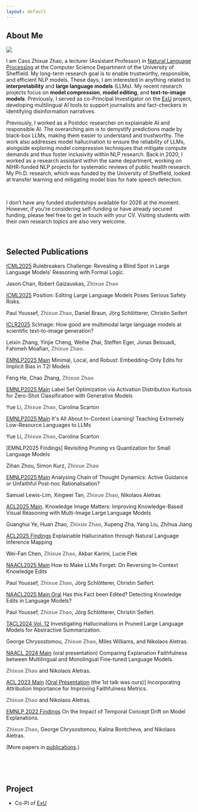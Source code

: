 ```yaml
---
layout: default
---
```


## About Me

<img class="profile-picture" src="avatar.jpg">

I am Cass Zhixue Zhao, a lecturer (Assistant Professor) in [Natural Language Processing](https://www.sheffield.ac.uk/dcs/research/groups/natural-language-processing) at the Computer Science Department of the University of Sheffield. My long-term research goal is to enable trustworthy, responsible, and efficient NLP models. These days, I am interested in anything related to **interpretability** and **large language models** (LLMs). My recent research projects focus on **model compression**, **model editing**, and **text-to-image models**. Previously, I served as co-Principal Investigator on the [ExU](https://exuproject.sites.sheffield.ac.uk/) project, developing multilingual AI tools to support journalists and fact-checkers in identifying disinformation narratives.

Previously, I worked as a Postdoc researcher on explainable AI and responsible AI. The overarching aim is to demystify predictions made by black-box LLMs, making them easier to understand and trustworthy. The work also addresses model hallucination to ensure the reliability of LLMs, alongside exploring model compression techniques that mitigate compute demands and thus foster inclusivity within NLP research. Back in 2020, I worked as a research assistant within the same department, working on NIHR-funded NLP projects for systematic reviews of public health research. My Ph.D. research, which was funded by the University of Sheffield, looked at transfer learning and mitigating model bias for hate speech detection.


<font color=White>Test</font>
<font color=White>Test</font>

I don’t have any funded studentships available for 2026 at the moment. However, if you’re considering self-funding or have already secured funding, please feel free to get in touch with your CV. Visiting students with their own research topics are also very welcome.

<font color=White>Test</font>
<font color=White>Test</font>

## Selected Publications

[ICML2025](https://openreview.net/pdf?id=uqpML2nbIz) Rulebreakers Challenge: Revealing a Blind Spot in Large Language Models’ Reasoning with Formal Logic.

Jason Chan, Robert Gaizauskas, **<span style="color:grey">Zhixue Zhao</span>**


[ICML2025](https://openreview.net/pdf?id=QLKBm1PaCU) Position: Editing Large Language Models Poses Serious Safety Risks. 

Paul Youssef, **<span style="color:grey">Zhixue Zhao</span>**, Daniel Braun, Jörg Schlötterer, Christin Seifert


[ICLR2025](https://openreview.net/pdf?id=ugyqNEOjoU) ScImage: How good are multimodal large language models at scientific text-to-image generation? 

Leixin Zhang, Yinjie Cheng, Weihe Zhai, Steffen Eger, Jonas Belouadi, Fahimeh Moafian, **<span style="color:grey">Zhixue Zhao</span>**. 


[EMNLP2025 Main](https://arxiv.org/pdf/2412.03400?) Minimal, Local, and Robust: Embedding-Only Edits for Implicit Bias in T2I Models

Feng He, Chao Zhang, **<span style="color:grey">Zhixue Zhao</span>**


[EMNLP2025 Main](https://scholar.google.com/citations?view_op=view_citation&hl=en&user=bwiMxxsAAAAJ&sortby=pubdate&citation_for_view=bwiMxxsAAAAJ:hqOjcs7Dif8C) Label Set Optimization via Activation Distribution Kurtosis for Zero-Shot Classification with Generative Models

Yue Li, **<span style="color:grey">Zhixue Zhao</span>**, Carolina Scarton


[EMNLP2025 Main](https://arxiv.org/pdf/2508.19089) It's All About In-Context Learning! Teaching Extremely Low-Resource Languages to LLMs

Yue Li, **<span style="color:grey">Zhixue Zhao</span>**, Carolina Scarton

	
[EMNLP2025 Findings] Revisiting Pruning vs Quantization for Small Language Models

Zihan Zhou, Simon Kurz, **<span style="color:grey">Zhixue Zhao</span>**


[EMNLP2025 Main](https://arxiv.org/abs/2508.19827) Analysing Chain of Thought Dynamics: Active Guidance or Unfaithful Post-hoc Rationalisation?

Samuel Lewis-Lim, Xingwei Tan, **<span style="color:grey">Zhixue Zhao</span>**, Nikolaos Aletras


[ACL2025 Main](https://aclanthology.org/2025.acl-long.1063/). Knowledge Image Matters: Improving Knowledge-Based Visual Reasoning with Multi-Image Large Language Models

Guanghui Ye, Huan Zhao, **<span style="color:grey">Zhixue Zhao</span>**, Xupeng Zha, Yang Liu, Zhihua Jiang


[ACL2025 Findings](https://aclanthology.org/2025.findings-acl.96/) Explainable Hallucination through Natural Language Inference Mapping

Wei-Fan Chen, **<span style="color:grey">Zhixue Zhao</span>**, Akbar Karimi, Lucie Flek


[NAACL2025 Main](https://aclanthology.org/2025.naacl-long.630/) How to Make LLMs Forget: On Reversing In-Context Knowledge Edits

Paul Youssef, **<span style="color:grey">Zhixue Zhao</span>**, Jörg Schlötterer, Christin Seifert. 


[NAACL2025 Main Oral](https://aclanthology.org/2025.naacl-long.492/) Has this Fact been Edited? Detecting Knowledge Edits in Language Models?

Paul Youssef, **<span style="color:grey">Zhixue Zhao</span>**, Jörg Schlötterer, Christin Seifert. 


[TACL2024 Vol. 12](https://transacl.org/index.php/tacl/article/view/6271) Investigating Hallucinations in Pruned Large Language Models for Abstractive Summarization.  

George Chrysostomou, **<span style="color:grey">Zhixue Zhao</span>**, Miles Williams, and Nikolaos Aletras. 


[NAACL 2024 Main](https://arxiv.org/pdf/2403.12809) (oral presentation) Comparing Explanation Faithfulness between Multilingual and Monolingual Fine-tuned Language Models. 

**<span style="color:grey">Zhixue Zhao</span>** and Nikolaos Aletras.

[ACL 2023 Main](https://aclanthology.org/2023.acl-long.261/)
[[Oral Presentation](https://us06web.zoom.us/rec/play/TisLvdRrfqNRYts4y0A6wJeoV2H6kL2eRywX7Jl_wGUxBVO_n_HoIfVi1lhO0OK1sUw-gDjFpHuuDz6o.-zDGXXlaq7nOwrW7?canPlayFromShare=true&from=share_recording_detail&continueMode=true&componentName=rec-play&originRequestUrl=https%3A%2F%2Fus06web.zoom.us%2Frec%2Fshare%2Fc0BepePE3QACrdQQpFnEISDmrUSvV5T7XwJcW1TN0jkGEvVMutm55KeLx9eKWXH4.R0SYaV552qVO0sfV) (the 1st talk was ours)] Incorporating Attribution Importance for Improving Faithfulness Metrics.

**<span style="color:grey">Zhixue Zhao</span>** and Nikolaos Aletras.


[EMNLP 2022 Findings](https://aclanthology.org/2022.findings-emnlp.298/) On the Impact of Temporal Concept Drift on Model Explanations. 

**<span style="color:grey">Zhixue Zhao</span>**, George Chrysostomou, Kalina Bontcheva, and Nikolaos Aletras.



(More papers in [publications](https://casszhao.github.io/cass/publications).)


<font color=White>Test</font>
<font color=White>Test</font>


<font color=White>Test</font>
## Project
- Co-PI of [ExU](https://exuproject.sites.sheffield.ac.uk/)
